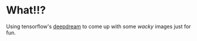 # What!!?
Using tensorflow's [deepdream](https://www.tensorflow.org/tutorials/generative/deepdream) to come up with some _wacky_ images just for fun.

